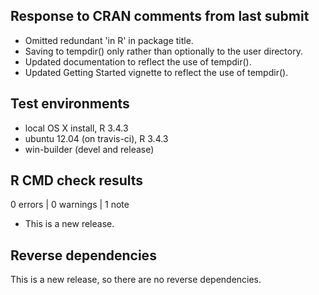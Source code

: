 ## Response to CRAN comments from last submit

* Omitted redundant 'in R' in package title. 
* Saving to tempdir() only rather than optionally to the user directory.
* Updated documentation to reflect the use of tempdir().
* Updated Getting Started vignette to reflect the use of tempdir().

## Test environments

* local OS X install, R 3.4.3
* ubuntu 12.04 (on travis-ci), R 3.4.3
* win-builder (devel and release)

## R CMD check results

0 errors | 0 warnings | 1 note

* This is a new release.

## Reverse dependencies

This is a new release, so there are no reverse dependencies.

